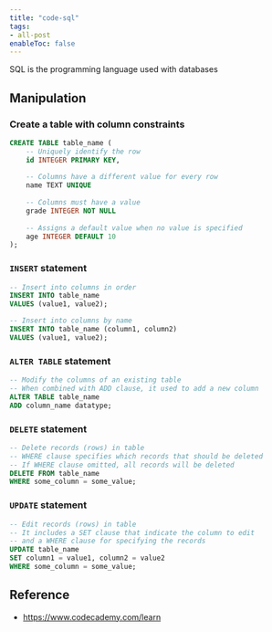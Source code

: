 ```yaml
---
title: "code-sql"
tags:
- all-post
enableToc: false
---
```


SQL is the programming language used with databases

## Manipulation

### Create a table with column constraints

```sql
CREATE TABLE table_name (
	-- Uniquely identify the row
	id INTEGER PRIMARY KEY,
	
	-- Columns have a different value for every row 
	name TEXT UNIQUE
	
	-- Columns must have a value
	grade INTEGER NOT NULL
	
	-- Assigns a default value when no value is specified
	age INTEGER DEFAULT 10
);
```

### `INSERT` statement

```sql
-- Insert into columns in order
INSERT INTO table_name
VALUES (value1, value2);

-- Insert into columns by name
INSERT INTO table_name (column1, column2)
VALUES (value1, value2);
```

### `ALTER TABLE` statement

```sql
-- Modify the columns of an existing table
-- When combined with ADD clause, it used to add a new column
ALTER TABLE table_name
ADD column_name datatype;
```

### `DELETE` statement

```sql
-- Delete records (rows) in table
-- WHERE clause specifies which records that should be deleted
-- If WHERE clause omitted, all records will be deleted
DELETE FROM table_name
WHERE some_column = some_value;
```

### `UPDATE` statement

```sql
-- Edit records (rows) in table
-- It includes a SET clause that indicate the column to edit
-- and a WHERE clause for specifying the records
UPDATE table_name
SET column1 = value1, column2 = value2
WHERE some_column = some_value;
```


## Reference

- https://www.codecademy.com/learn
